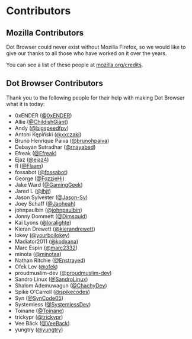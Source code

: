 # Contributors

## Mozilla Contributors

Dot Browser could never exist without Mozilla Firefox, so we would like to give our thanks to all those who have worked on it over the years.

You can see a list of these people at [mozilla.org/credits](https://www.mozilla.org/credits/).

## Dot Browser Contributors

Thank you to the following people for their help with making Dot Browser what it is today:

* 0xENDER ([@0xENDER](https://github.com/0xENDER))
* Allie ([@ChildishGiant](https://github.com/ChildishGiant))
* Andy ([@bigspeedfpv](https://github.com/bigspeedfpv))
* Antoni Kępiński ([@xxczaki](https://github.com/xxczaki))
* Bruno Henrique Paiva ([@brunohpaiva](https://github.com/brunohpaiva))
* Debayan Sutradhar  ([@rnayabed](https://github.com/rnayabed))
* Efreak ([@Efreak](https://github.com/Efreak))
* Ejaz ([@ejaz4](https://github.com/ejaz4))
* fl ([@Flaam](https://github.com/Flaam))
* fossabot ([@fossabot](https://github.com/fossabot))
* George ([@FozzieHi](https://github.com/FozzieHi))
* Jake Ward ([@GamingGeek](https://github.com/GamingGeek))
* Jared L ([@lhjt](https://github.com/lhjt))
* Jason Sylvester ([@Jason-Sy](https://github.com/Jason-Sy))
* Joey Schaff ([@Jaoheah](https://github.com/Jaoheah))
* johnpaulbin ([@johnpaulbin](https://github.com/johnpaulbin))
* Jonny Dommett ([@Dimsquid](https://github.com/Dimsquid))
* Kai Lyons ([@loralighte](https://github.com/loralighte))
* Kieran Drewett ([@kierandrewett](https://github.com/kierandrewett))
* lokey ([@yourboilokey](https://github.com/yourboilokey))
* Madiator2011 ([@kodxana](https://github.com/kodxana))
* Marc Espin ([@marc2332](https://github.com/marc2332))
* minota ([@minotaa](https://github.com/minotaa))
* Nathan Ritchie ([@Enstrayed](https://github.com/Enstrayed))
* Ofek Lev ([@ofek](https://github.com/ofek))
* proudmuslim-dev ([@proudmuslim-dev](https://github.com/proudmuslim-dev))
* Sandro Linux ([@SandroLinux](https://github.com/SandroLinux))
* Shalom Ademuwagun ([@ChachyDev](https://github.com/ChachyDev))
* Spike O'Carroll ([@spikecodes](https://github.com/spikecodes))
* Syn ([@SynCode05](https://github.com/SynCode05))
* Systemless ([@SystemlessDev](https://github.com/SystemlessDev))
* Toinane ([@Toinane](https://github.com/Toinane))
* trickypr ([@trickypr](https://github.com/trickypr))
* Vee Bäck ([@VeeBack](https://github.com/VeeBack))
* yungtry ([@yungtry](https://github.com/yungtry))